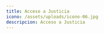 ```yaml
---
title: Acceso a Justicia
icono: /assets/uploads/icono-06.jpg
descripcion: Acceso a Justicia
---
```

